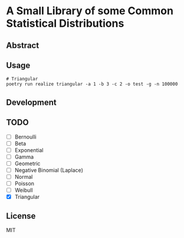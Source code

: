 # A Small Library of some Common Statistical Distributions

## Abstract

## Usage

```console
# Triangular
poetry run realize triangular -a 1 -b 3 -c 2 -o test -g -n 100000

```

## Development

## TODO

* [ ] Bernoulli
* [ ] Beta
* [ ] Exponential
* [ ] Gamma
* [ ] Geometric
* [ ] Negative Binomial (Laplace)
* [ ] Normal
* [ ] Poisson
* [ ] Weibull
* [x] Triangular

## License

MIT
